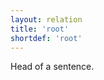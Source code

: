 ```yaml
---
layout: relation
title: 'root'
shortdef: 'root'
---
```


Head of a sentence.
<!-- Interlanguage links updated Út zář 29 20:23:44 CEST 2020 -->
